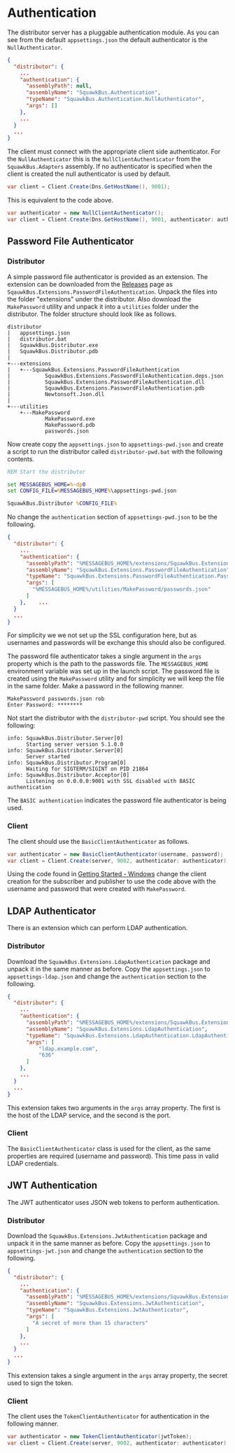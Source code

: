 # Authentication

The distributor server has a pluggable authentication module. As you can see from the
default `appsettings.json` the default authenticator is the `NullAuthenticator`.

```json
{
  "distributor": {
    ...
    "authentication": {
      "assemblyPath": null,
      "assemblyName": "SquawkBus.Authentication",
      "typeName": "SquawkBus.Authentication.NullAuthenticator",
      "args": []
    },
    ...
  }
  ...
}
```

The client must connect with the appropriate client side authenticator. For the
`NullAuthenticator` this is the `NullClientAuthenticator` from the
`SquawkBus.Adapters` assembly. If no authenticator is specified
when the client is created the null authenticator is used by default.

```cs
var client = Client.Create(Dns.GetHostName(), 9001);
```

This is equivalent to the code above.

```cs
var authenticator = new NullClientAuthenticator();
var client = Client.Create(Dns.GetHostName(), 9001, authenticator: authenticator);
```

## Password File Authenticator

### Distributor

A simple password file authenticator is provided as an extension. The extension
can be downloaded from the 
[Releases](https://github.com/SquawkBus/SquawkBus/releases) 
page as `SqauwkBus.Extensions.PasswordFileAuthentication`. Unpack the
files into the folder "extensions" under the distributor. Also download the
`MakePassword` utility and unpack it into a `utilities` folder under the
distributor. The folder structure should look like as follows.

```
distributor
|   appsettings.json
|   distributor.bat
|   SquawkBus.Distributor.exe
|   SquawkBus.Distributor.pdb
|
+---extensions
|   +---SquawkBus.Extensions.PasswordFileAuthentication
|           SquawkBus.Extensions.PasswordFileAuthentication.deps.json
|           SquawkBus.Extensions.PasswordFileAuthentication.dll
|           SquawkBus.Extensions.PasswordFileAuthentication.pdb
|           Newtonsoft.Json.dll
|
+---utilities
    +---MakePassword
            MakePassword.exe
            MakePassword.pdb
            passwords.json
```

Now create copy the `appsettings.json` to `appsettings-pwd.json` and create a
script to run the distributor called `distributor-pwd.bat` with the following
contents.

```bat
REM Start the distributor

set MESSAGEBUS_HOME=%~dp0
set CONFIG_FILE=%MESSAGEBUS_HOME%\appsettings-pwd.json

SquawkBus.Distributor %CONFIG_FILE%
```

No change the `authentication` section of `appsettings-pwd.json` to be the
following.

```json
{
  "distributor": {
    ...
    "authentication": {
      "assemblyPath": "%MESSAGEBUS_HOME%/extensions/SquawkBus.Extensions.PasswordFileAuthentication/SquawkBus.Extensions.PasswordFileAuthentication.dll",
      "assemblyName": "SquawkBus.Extensions.PasswordFileAuthentication",
      "typeName": "SquawkBus.Extensions.PasswordFileAuthentication.PasswordFileAuthenticator",
      "args": [
        "%MESSAGEBUS_HOME%/utilities/MakePassword/passwords.json"
      ]
    },    ...
  }
  ...
}
```

For simplicity we we not set up the SSL configuration here, but as usernames
and passwords will be exchange this should also be configured.

The password file authenticator takes a single argument in the `args` property
which is the path to the passwords file. The `MESSAGEBUS_HOME` environment
variable was set up in the launch script. The password file is created using
the `MakePassword` utility and for simplicity we will keep the file in the
same folder. Make a password in the following manner.

```
MakePassword passwords.json rob
Enter Password: ********
```

Not start the distributor with the `distributor-pwd` script. You should see the
following:

```
info: SquawkBus.Distributor.Server[0]
      Starting server version 5.1.0.0
info: SquawkBus.Distributor.Server[0]
      Server started
info: SquawkBus.Distributor.Program[0]
      Waiting for SIGTERM/SIGINT on PID 21864
info: SquawkBus.Distributor.Acceptor[0]
      Listening on 0.0.0.0:9001 with SSL disabled with BASIC authentication
```

The `BASIC authentication` indicates the password file authenticator is being
used.

### Client

The client should use the `BasicClientAuthenticator` as follows.

```cs
var authenticator = new BasicClientAuthenticator(username, password);
var client = Client.Create(server, 9002, authenticator: authenticator);
```

Using the code found in [Getting Started - Windows](getting-started-windows.md)
change the client creation for the subscriber and publisher to use the code above
with the username and password that were created with `MakePassword`.

## LDAP Authenticator

There is an extension which can perform LDAP authentication.

### Distributor

Download the `SquawkBus.Extensions.LdapAuthentication` package and
unpack it in the same manner as before. Copy the `appsettings.json` to
`appsettings-ldap.json` and change the `authentication` section to the following.

```json
{
  "distributor": {
    ...
    "authentication": {
      "assemblyPath": "%MESSAGEBUS_HOME%/extensions/SquawkBus.Extensions.LdapAuthentication/SquawkBus.Extensions.LdapAuthentication.dll",
      "assemblyName": "SquawkBus.Extensions.LdapAuthentication",
      "typeName": "SquawkBus.Extensions.LdapAuthentication.LdapAuthenticator",
      "args": [
          "ldap.example.com",
          "636"
      ]
    },
    ...
  }
  ...
}
```

This extension takes two arguments in the `args` array property. The first is
the host of the LDAP service, and the second is the port.

### Client

The `BasicClientAuthenticator` class is used for the client, as the same
properties are required (username and password). This time pass in valid LDAP
credentials.

## JWT Authentication

The JWT authenticator uses JSON web tokens to perform authentication.

### Distributor

Download the `SquawkBus.Extensions.JwtAuthentication` package and
unpack it in the same manner as before. Copy the `appsettings.json` to
`appsettings-jwt.json` and change the `authentication` section to the following.

```json
{
  "distributor": {
    ...
    "authentication": {
      "assemblyPath": "%MESSAGEBUS_HOME%/extensions/SquawkBus.Extensions.JwtAuthentication/SquawkBus.Extensions.JwtAuthentication.dll",
      "assemblyName": "SquawkBus.Extensions.JwtAuthentication",
      "typeName": "SquawkBus.Extensions.JwtAuthenticator",
      "args": [
        "A secret of more than 15 characters"
      ]
    },
    ...
  }
  ...
}
```

This extension takes a single argument in the `args` array property, the secret
used to sign the token.

### Client

The client uses the `TokenClientAuthenticator` for authentication in the
following manner.

```cs
var authenticator = new TokenClientAuthenticator(jwtToken);
var client = Client.Create(server, 9002, authenticator: authenticator);
```
